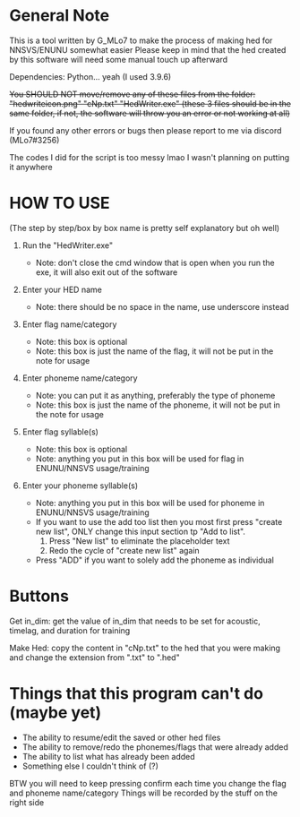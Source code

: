 # General Note

This is a tool written by G_MLo7 to make the process of making hed for NNSVS/ENUNU somewhat easier
Please keep in mind that the hed created by this software will need some manual touch up afterward

Dependencies: Python... yeah (I used 3.9.6)

~~You SHOULD NOT move/remove any of these files from the folder: "hedwriteicon.png" "cNp.txt" "HedWriter.exe"
(these 3 files should be in the same folder, if not, the software will throw you an error or not working at all)~~

If you found any other errors or bugs then please report to me via discord (MLo7#3256)

The codes I did for the script is too messy lmao I wasn't planning on putting it anywhere

# HOW TO USE
(The step by step/box by box name is pretty self explanatory but oh well)

1. Run the "HedWriter.exe"
	- Note: don't close the cmd window that is open when you run the exe, it will also exit out of the software

2. Enter your HED name
	- Note: there should be no space in the name, use underscore instead

3. Enter flag name/category
	- Note: this box is optional
	- Note: this box is just the name of the flag, it will not be put in the note for usage

4. Enter phoneme name/category
	- Note: you can put it as anything, preferably the type of phoneme
	- Note: this box is just the name of the phoneme, it will not be put in the note for usage

6. Enter flag syllable(s)
	- Note: this box is optional
	- Note: anything you put in this box will be used for flag in ENUNU/NNSVS usage/training

7. Enter your phoneme syllable(s)
	- Note: anything you put in this box will be used for phoneme in ENUNU/NNSVS usage/training
	- If you want to use the add too list then you most first press "create new list", ONLY change this input section tp "Add to list".
	   1) Press "New list" to eliminate the placeholder text
	   2) Redo the cycle of "create new list" again
	- Press "ADD" if you want to solely add the phoneme as individual


# Buttons

Get in_dim: get the value of in_dim that needs to be set for acoustic, timelag, and duration for training

Make Hed: copy the content in "cNp.txt" to the hed that you were making and change the extension from ".txt" to ".hed"


# Things that this program can't do (maybe yet)

- The ability to resume/edit the saved or other hed files
- The ability to remove/redo the phonemes/flags that were already added
- The ability to list what has already been added
- Something else I couldn't think of (?)


BTW you will need to keep pressing confirm each time you change the flag and phoneme name/category
Things will be recorded by the stuff on the right side


